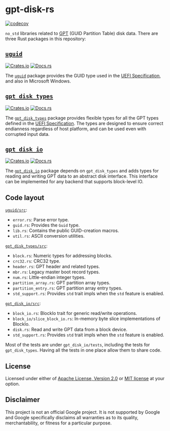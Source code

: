 # gpt-disk-rs

[![codecov](https://codecov.io/gh/google/gpt-disk-rs/branch/main/graph/badge.svg?token=qN5MUcTVQ5)](https://codecov.io/gh/google/gpt-disk-rs)

`no_std` libraries related to [GPT] (GUID Partition Table) disk
data. There are three Rust packages in this repository:

[GPT]: https://en.wikipedia.org/wiki/GUID_Partition_Table

## [`uguid`]

[![Crates.io](https://img.shields.io/crates/v/uguid)](https://crates.io/crates/uguid) 
[![Docs.rs](https://docs.rs/uguid/badge.svg)](https://docs.rs/uguid)

The [`uguid`] package provides the GUID type used in the [UEFI
Specification], and also in Microsoft Windows.

## [`gpt_disk_types`]

[![Crates.io](https://img.shields.io/crates/v/gpt_disk_types)](https://crates.io/crates/gpt_disk_types) 
[![Docs.rs](https://docs.rs/gpt_disk_types/badge.svg)](https://docs.rs/gpt_disk_types)

The [`gpt_disk_types`] package provides flexible types for
all the GPT types defined in the [UEFI Specification]. The types are
designed to ensure correct endianness regardless of host platform, and
can be used even with corrupted input data.

[UEFI Specification]: https://uefi.org/specifications

## [`gpt_disk_io`]

[![Crates.io](https://img.shields.io/crates/v/gpt_disk_io)](https://crates.io/crates/gpt_disk_io) 
[![Docs.rs](https://docs.rs/gpt_disk_io/badge.svg)](https://docs.rs/gpt_disk_io)

The [`gpt_disk_io`] package depends on `gpt_disk_types` and adds types for
reading and writing GPT data to an abstract disk interface. This
interface can be implemented for any backend that supports block-level
IO.

## Code layout

[`uguid/src`](uguid/src):
* `error.rs`: Parse error type.
* `guid.rs`: Provides the `Guid` type.
* `lib.rs`: Contains the public GUID-creation macros.
* `util.rs`: ASCII conversion utilities.

[`gpt_disk_types/src`](gpt_disk_types/src):
* `block.rs`: Numeric types for addressing blocks.
* `crc32.rs`: CRC32 type.
* `header.rs`: GPT header and related types.
* `mbr.rs`: Legacy master boot record types.
* `num.rs`: Little-endian integer types.
* `partition_array.rs`: GPT partition array types.
* `partition_entry.rs`: GPT partition array entry types.
* `std_support.rs`: Provides `std` trait impls when the `std` feature is enabled.

[`gpt_disk_io/src`](gpt_disk_io/src):
* `block_io.rs`: BlockIo trait for generic read/write operations.
* `block_io/slice_block_io.rs`: In-memory byte slice implementations of BlockIo.
* `disk.rs`: Read and write GPT data from a block device.
* `std_support.rs`: Provides `std` trait impls when the `std` feature is enabled.

Most of the tests are under `gpt_disk_io/tests`, including the tests for
`gpt_disk_types`. Having all the tests in one place allow them to share code.

## License

Licensed under either of [Apache License, Version 2.0](LICENSE-APACHE)
or [MIT license](LICENSE-MIT) at your option.

## Disclaimer

This project is not an official Google project. It is not supported by
Google and Google specifically disclaims all warranties as to its quality,
merchantability, or fitness for a particular purpose.

[`uguid`]: uguid
[`gpt_disk_types`]: gpt_disk_types
[`gpt_disk_io`]: gpt_disk_io
